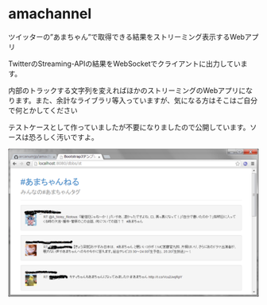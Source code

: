 amachannel
==========

<p>
ツイッターの”あまちゃん”で取得できる結果をストリーミング表示するWebアプリ
</p>

<p>
TwitterのStreaming-APIの結果をWebSocketでクライアントに出力しています。
</p>

<p>
内部のトラックする文字列を変えればほかのストリーミングのWebアプリになります。また、余計なライブラリ等入っていますが、気になる方はそこはご自分で何とかしてください
</p>
<p>
テストケースとして作っていましたが不要になりましたので公開しています。ソースは恐ろしく汚いですよ。
</p>
<img src="site.png" />

